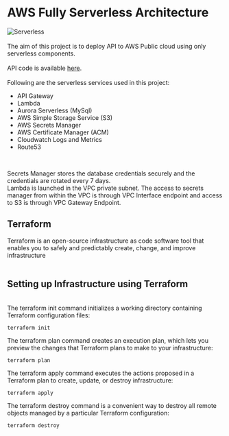 # AWS Fully Serverless Architecture
![Serverless](https://github.com/NagendraBabuShakamuri/serverless-infra/assets/114452317/4842a95c-b3e8-4e64-88bd-b080159cc852)
<br><br>
The aim of this project is to deploy API to AWS Public cloud using only serverless components.
<br><br>
API code is available [here](https://github.com/NagendraBabuShakamuri/serverless-api).
<br><br>
Following are the serverless services used in this project:
- API Gateway
- Lambda
- Aurora Serverless (MySql)
- AWS Simple Storage Service (S3)
- AWS Secrets Manager
- AWS Certificate Manager (ACM)
- Cloudwatch Logs and Metrics
- Route53
<br>

Secrets Manager stores the database credentials securely and the credentials are rotated every 7 days.<br>
Lambda is launched in the VPC private subnet. The access to secrets manager from within the VPC is through VPC Interface endpoint and access to S3 is through VPC Gateway Endpoint.<br>

## Terraform
Terraform is an open-source infrastructure as code software tool that enables you to safely and predictably create, change, and improve infrastructure <br><br>

## Setting up Infrastructure using Terraform 
 
<br> The terraform init command initializes a working directory containing Terraform configuration files:
```
terraform init
```

The terraform plan command creates an execution plan, which lets you preview the changes that Terraform plans to make to your infrastructure:
```
terraform plan
```

The terraform apply command executes the actions proposed in a Terraform plan to create, update, or destroy infrastructure:
```
terraform apply
```

The terraform destroy command is a convenient way to destroy all remote objects managed by a particular Terraform configuration:
```
terraform destroy
```
